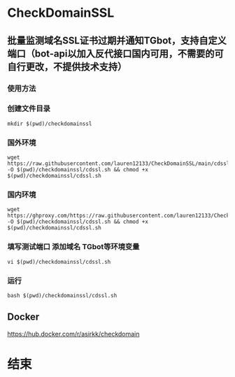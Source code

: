 # CheckDomainSSL
## 批量监测域名SSL证书过期并通知TGbot，支持自定义端口（bot-api以加入反代接口国内可用，不需要的可自行更改，不提供技术支持）

### 使用方法

### 创建文件目录
```shell
mkdir $(pwd)/checkdomainssl
```
### 国外环境
```shell
wget https://raw.githubusercontent.com/lauren12133/CheckDomainSSL/main/cdssl.sh -O $(pwd)/checkdomainssl/cdssl.sh && chmod +x $(pwd)/checkdomainssl/cdssl.sh
```
### 国内环境
```shell
wget https://ghproxy.com/https://raw.githubusercontent.com/lauren12133/CheckDomainSSL/main/cdssl.sh -O $(pwd)/checkdomainssl/cdssl.sh && chmod +x $(pwd)/checkdomainssl/cdssl.sh
```
### 填写测试端口 添加域名 TGbot等环境变量 
```shell
vi $(pwd)/checkdomainssl/cdssl.sh
```
### 运行
```shell
bash $(pwd)/checkdomainssl/cdssl.sh
```

## Docker
https://hub.docker.com/r/asirkk/checkdomain
# 结束
